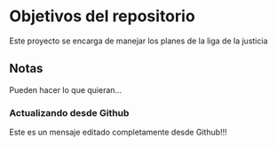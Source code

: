 # Objetivos del repositorio

Este proyecto se encarga de manejar los planes de la liga de la justicia


## Notas
Pueden hacer lo que quieran...

### Actualizando desde Github
Este es un mensaje editado completamente desde Github!!!
